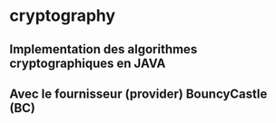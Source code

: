 # cryptography
## Implementation des algorithmes cryptographiques en JAVA 
## Avec le fournisseur (provider) BouncyCastle (BC)
